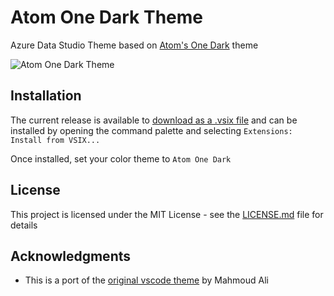 # Atom One Dark Theme

Azure Data Studio Theme based on [Atom's One Dark](https://github.com/atom/one-dark-syntax) theme

![Atom One Dark Theme](https://raw.githubusercontent.com/michael-wolfenden/sqlops-theme-onedark/master/assets/screenshot.png)

## Installation

The current release is available to [download as a .vsix file](https://github.com/michael-wolfenden/sqlops-theme-onedark/releases) and can be installed by opening the command palette and selecting `Extensions: Install from VSIX...`

Once installed, set your color theme to `Atom One Dark`

## License

This project is licensed under the MIT License - see the [LICENSE.md](https://github.com/michael-wolfenden/sqlops-theme-onedark/blob/master/LICENSE.md) file for details

## Acknowledgments

-   This is a port of the [original vscode theme](https://github.com/akamud/vscode-theme-onedark) by Mahmoud Ali
